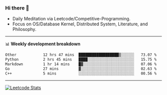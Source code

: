 ### Hi there 👋
* Daily Meditation via Leetcode/Competitive-Programming.
* Focus on OS/Database Kernel, Distributed System, Literature, and Philosophy.

-------

📊 **Weekly development breakdown**
<!--START_SECTION:waka-->

```txt
Other            12 hrs 47 mins  ██████████████████▒░░░░░░   73.07 %
Python           2 hrs 45 mins   ████░░░░░░░░░░░░░░░░░░░░░   15.75 %
Markdown         1 hr 14 mins    █▓░░░░░░░░░░░░░░░░░░░░░░░   07.06 %
Go               27 mins         ▓░░░░░░░░░░░░░░░░░░░░░░░░   02.63 %
C++              5 mins          ░░░░░░░░░░░░░░░░░░░░░░░░░   00.56 %
```

<!--END_SECTION:waka-->

-------

[![Leetcode Stats](https://leetcard.jacoblin.cool/hzhang413?font=Fira+Mono)](https://leetcode.com/fxrc)
<!-- ![image](./cyberpunk-ghost-in-the-shell.gif)
![image](./gis-archive.png) -->
